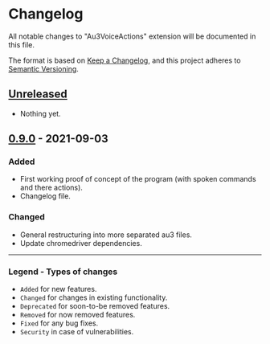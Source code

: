 # Changelog

All notable changes to "Au3VoiceActions" extension will be documented in this file.

The format is based on [Keep a Changelog](https://keepachangelog.com/en/1.0.0/),
and this project adheres to [Semantic Versioning](https://semver.org/spec/v2.0.0.html).

## [Unreleased]

- Nothing yet.

## [0.9.0] - 2021-09-03

### Added

- First working proof of concept of the program (with spoken commands and there actions).
- Changelog file.

### Changed

- General restructuring into more separated au3 files.
- Update chromedriver dependencies.

[unreleased]: https://github.com/Sven-Seyfert/Au3VoiceActions/compare/v0.9.0...HEAD
[0.9.0]: https://github.com/Sven-Seyfert/Au3VoiceActions/releases/tag/v0.9.0

---

### Legend - Types of changes
- `Added` for new features.
- `Changed` for changes in existing functionality.
- `Deprecated` for soon-to-be removed features.
- `Removed` for now removed features.
- `Fixed` for any bug fixes.
- `Security` in case of vulnerabilities.
